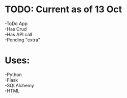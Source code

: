 # TODO: Current as of 13 Oct
-ToDo App\
-Has Crud\
-Has API call\
-Pending "extra"

# Uses:
 -Python\
 -Flask\
 -SQLAlchemy\
 -HTML
  
  

  
